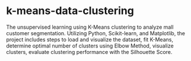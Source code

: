# k-means-data-clustering
The unsupervised learning using K-Means clustering to analyze mall customer segmentation. Utilizing Python, Scikit-learn, and Matplotlib, the project includes steps to load and visualize the dataset, fit K-Means, determine optimal number of clusters using Elbow Method, visualize clusters, evaluate clustering performance with the Silhouette Score. 
